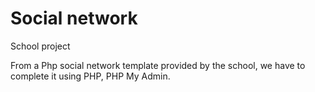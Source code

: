 # Social network

School project

From a Php social network template provided by the school, we have to complete it using PHP, PHP My Admin.
